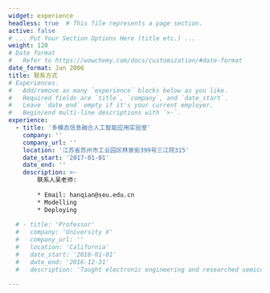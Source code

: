 ```yaml
---
widget: experience
headless: true  # This file represents a page section.
active: false
# ... Put Your Section Options Here (title etc.) ...
weight: 120
# Date format
#   Refer to https://wowchemy.com/docs/customization/#date-format
date_format: Jan 2006
title: 联系方式
# Experiences.
#   Add/remove as many `experience` blocks below as you like.
#   Required fields are `title`, `company`, and `date_start`.
#   Leave `date_end` empty if it's your current employer.
#   Begin/end multi-line descriptions with `>-`.
experience:
  - title: '多模态信息融合人工智能应用实验室'
    company: ''
    company_url: ''
    location: '江苏省苏州市工业园区林泉街399号三江院315'
    date_start: '2017-01-01'
    date_end: ''
    description: >-
        联系人吴老师:
        
        * Email: hanqian@seu.edu.cn
        * Modelling
        * Deploying
        
  # - title: 'Professor'
  #   company: 'University X'
  #   company_url: ''
  #   location: 'California'
  #   date_start: '2016-01-01'
  #   date_end: '2016-12-31'
  #   description: 'Taught electronic engineering and researched semiconductor physics.'

---
```

<!-- ---
# An instance of the Experience widget.
# Documentation: https://wowchemy.com/docs/page-builder/
widget: experience

# This file represents a page section.
headless: true

active: false
# Order that this section appears on the page.
weight: 100

title: 联系方式
subtitle:

# Date format for experience
#   Refer to https://wowchemy.com/docs/customization/#date-format
date_format: Jan 2006

# Experiences.
#   Add/remove as many `experience` items below as you like.
#   Required fields are `title`, `company`, and `date_start`.
#   Leave `date_end` empty if it's your current employer.
#   Begin multi-line descriptions with YAML's `|2-` multi-line prefix.
experience:
  - title: CEO
    company: MMIF
    company_url: ''
    company_logo: org-gc
    location: 江苏省苏州市工业园区林泉街399号三江院315
    # date_start: '2021-01-01'
    # date_end: ''
    description: >-
        联系方式:
        
        * Email
        * Modelling
        * Deploying
        
  - title: Professor of Semiconductor Physics
    company: University X
    company_url: ''
    company_logo: org-x
    location: California
    date_start: '2016-01-01'
    date_end: '2020-12-31'
    description: Taught electronic engineering and researched semiconductor physics.

design:
  columns: '2'
---
 -->

